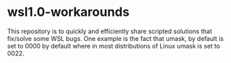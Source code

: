 # wsl1.0-workarounds
This repository is to quickly and efficiently share scripted solutions that fix/solve some WSL bugs. One example is the fact that umask, by default is set to 0000 by default where in most distributions of Linux umask is set to 0022.
